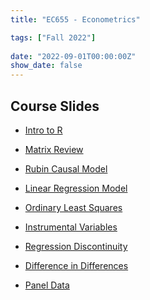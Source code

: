 ```yaml
---
title: "EC655 - Econometrics"

tags: ["Fall 2022"]
  
date: "2022-09-01T00:00:00Z"
show_date: false
---
```


## Course Slides

- <a href="https://justinsmithecon.github.io/teaching/ec655/intro/intro.html">Intro to R</a>

- <a href="https://justinsmithecon.github.io/teaching/ec655/Matrix%20Review/matrixrev.html">Matrix Review</a> 

- <a href="https://justinsmithecon.github.io/teaching/ec655/rubin/rubin.html">Rubin Causal Model</a> 

- <a href="https://justinsmithecon.github.io/teaching/ec655/linearregress/linearregress.html">Linear Regression Model</a> 

- <a href="https://justinsmithecon.github.io/teaching/ec655/ols/ols.html">Ordinary Least Squares</a> 

- <a href="https://justinsmithecon.github.io/teaching/ec655/IV/IV.html">Instrumental Variables</a> 

- <a href="https://justinsmithecon.github.io/teaching/ec655/RD/RD.html">Regression Discontinuity</a> 

- <a href="https://justinsmithecon.github.io/teaching/ec655/Did/Did.html">Difference in Differences</a> 

- <a href="https://justinsmithecon.github.io/teaching/ec655/Panel/panel.html">Panel Data</a> 




